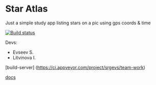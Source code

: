 # Star Atlas
Just a simple study app listing stars on a pic using gps coords & time

[![Build status](https://ci.appveyor.com/api/projects/status/wl6ela7a0lqx8s9l/branch/master?svg=true)](https://ci.appveyor.com/project/srgevs/team-work/branch/master)

Devs: 
* Evseev S.
* Litvinova I.

[build-server] (https://ci.appveyor.com/project/srgevs/team-work)

[docs](http://srgevs93.github.io/team_work/) 